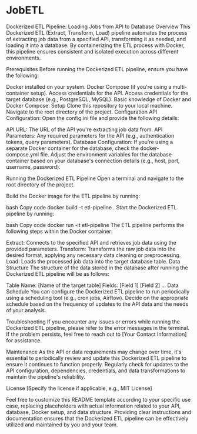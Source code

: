 # JobETL

Dockerized ETL Pipeline: Loading Jobs from API to Database
Overview
This Dockerized ETL (Extract, Transform, Load) pipeline automates the process of extracting job data from a specified API, transforming it as needed, and loading it into a database. By containerizing the ETL process with Docker, this pipeline ensures consistent and isolated execution across different environments.

Prerequisites
Before running the Dockerized ETL pipeline, ensure you have the following:

Docker installed on your system.
Docker Compose (if you're using a multi-container setup).
Access credentials for the API.
Access credentials for the target database (e.g., PostgreSQL, MySQL).
Basic knowledge of Docker and Docker Compose.
Setup
Clone this repository to your local machine.
Navigate to the root directory of the project.
Configuration
API Configuration: Open the config.ini file and provide the following details:

API URL: The URL of the API you're extracting job data from.
API Parameters: Any required parameters for the API (e.g., authentication tokens, query parameters).
Database Configuration: If you're using a separate Docker container for the database, check the docker-compose.yml file. Adjust the environment variables for the database container based on your database's connection details (e.g., host, port, username, password).

Running the Dockerized ETL Pipeline
Open a terminal and navigate to the root directory of the project.

Build the Docker image for the ETL pipeline by running:

bash
Copy code
docker build -t etl-pipeline .
Start the Dockerized ETL pipeline by running:

bash
Copy code
docker run -it etl-pipeline
The ETL pipeline performs the following steps within the Docker container:

Extract: Connects to the specified API and retrieves job data using the provided parameters.
Transform: Transforms the raw job data into the desired format, applying any necessary data cleaning or preprocessing.
Load: Loads the processed job data into the target database table.
Data Structure
The structure of the data stored in the database after running the Dockerized ETL pipeline will be as follows:

Table Name: [Name of the target table]
Fields:
[Field 1]
[Field 2]
...
Data Schedule
You can configure the Dockerized ETL pipeline to run periodically using a scheduling tool (e.g., cron jobs, Airflow). Decide on the appropriate schedule based on the frequency of updates to the API data and the needs of your analysis.

Troubleshooting
If you encounter any issues or errors while running the Dockerized ETL pipeline, please refer to the error messages in the terminal. If the problem persists, feel free to reach out to [Your Contact Information] for assistance.

Maintenance
As the API or data requirements may change over time, it's essential to periodically review and update this Dockerized ETL pipeline to ensure it continues to function properly. Regularly check for updates to the API configuration, dependencies, credentials, and data transformations to maintain the pipeline's reliability.

License
[Specify the license if applicable, e.g., MIT License]

Feel free to customize this README template according to your specific use case, replacing placeholders with actual information related to your API, database, Docker setup, and data structure. Providing clear instructions and documentation ensures that the Dockerized ETL pipeline can be effectively utilized and maintained by you and your team.





